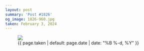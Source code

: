 ```yaml
---
layout: post
summary: 'Post #1826'
og_image: 1826-960.jpg
taken: February 3, 2024
---
```


<figure class="post">
<img sizes="(min-width: 700px) 50vw, calc(100vw - 2rem)" src="{{ site.assets_url }}/1826-480.jpg" srcset="{{ site.assets_url }}/1826-240.jpg 240w, {{ site.assets_url }}/1826-480.jpg 480w, {{ site.assets_url }}/1826-720.jpg 720w, {{ site.assets_url }}/1826-960.jpg 960w"/>
<figcaption>
<time>{{ page.taken | default: page.date | date: "%B %-d, %Y" }}</time>
</figcaption>
</figure>
